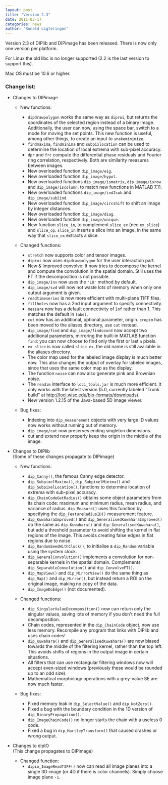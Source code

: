 ```yaml
---
layout: post
title: "Version 2.3"
date: 2011-03-17
categories: news
author: "Ronald Ligteringen"
---
```


Version 2.3 of DIPlib and DIPimage has been released.
There is now only one version per platform.

For Linux the old libc is no longer supported (2.2 is the last version to support this).

Mac OS must be 10.6 or higher.

<h3>Change list:</h3>

- Changes to DIPimage

    - New functions:
        - `dipdrawpolygon` works the same way as `diproi`, but returns the coordinates of the selected region instead of a binary image. Additionally, the user can now, using the space bar, switch to a mode for moving the set points. This new function is useful, among other things, to create an input to `snakeminimize`.
        - `findmaxima`, `findminima` and `subpixlocation` can be used to determine the location of local extrema with sub-pixel accuracy.
        - `dpr` and `frc` compute the differential phase residuals and Fourier ring correlation, respectively. Both are similarity measures between images.
        - New overloaded function `dip_image/eig`.
        - New overloaded function `dip_image/hypot`.
        - New overloaded functions `dip_image/ismatrix`, `dip_image/isrow` and `dip_image/iscolumn`, to match new functions in MATLAB 7.11.
        - New overloaded functions `dip_image/ind2sub` and `dip_image/sub2ind`.
        - New overloaded function `dip_image/circshift` to shift an image by integer distances.
        - New overloaded function `dip_image/diag`.
        - New overloaded function `dip_image/unique`.
        - New function `slice_in`, to complement `slice_ex` (nee `ex_slice`) and `slice_op`. `slice_in` inserts a slice into an image, in the same way that `slice_ex` extracts a slice.

    - Changed functions:
        - `stretch` now supports color and tensor images.
        - `diproi` now uses `dipdrawpolygon` for the user interaction part.
        - New & Improved convolve: It now tries to decompose the kernel and compute the convolution in the spatial domain. Still uses the FT if the decomposition is not possible.
        - `dip_image/inv` now uses the `'LU'` method by default.
        - `dip_image/svd` will now not waste lots of memory when only one output argument is given.
        - `readtimeseries` is now more efficient with multi-plane TIFF files.
        - `fillholes` now has a 2nd input argument to specify connectivity.
        - `measure` now has a default connectivity of `Inf` rather than 1. This matches the default in `label`.
        - `cut` now has an additional, optional parameter, origin. `cropim` has been moved to the aliases directory, use `cut` instead.
        - `dip_image/find` and `dip_image/findcoord` now accept two additional parameters, mirroring the built-in MATLAB function `find`: you can now choose to find only the first or last `n` pixels.
        - `ex_slice` is now called `slice_ex`, the old name is still available in the aliases directory.
        - The color map used for the labeled image display is much better now. This also changes the output of overlay for labeled images, since that uses the same color map as the display.
        - The function `noise` can now also generate pink and Brownian noise.
        - The `readim` interface to `loci_tools.jar` is much more efficient. It only works with the latest version (5.0, currently labeled "Trunk build" at http://loci.wisc.edu/bio-formats/downloads).
        - New version 1.2.15 of the Java-based 5D image viewer.

    - Bug fixes:
        - Indexing into `dip_measurement` objects with very large ID values now works without running out of memory.
        - `dip_image/cat` now preserves ending singleton dimensions.
        - cut and extend now properly keep the origin in the middle of the image.

- Changes to DIPlib  
(Some of these changes propagate to DIPimage)

    - New functions:
        - `dip_Canny()`, the famous Canny edge detector.
        - `dip_SubpixelMaxima()`, `dip_SubpixelMinima()` and `dip_SubpixelLocation()`, functions to determine location of extrema with sub-pixel accuracy.
        - `dip_ChainCodeGetRadius()` obtains some object parameters from its chain code: maximum and minimum radius, mean radius, and variance of radius. `dip_Measure()` uses this function by specifying the `dip_FeatureRadiusID()` measurement feature.
        - `dip_KuwaharaImproved()` and `dip_GeneralisedKuwaharaImproved()` do the same as `dip_Kuwahara()` and `dip_GeneralisedKuwahara()`, but add a threshold parameter to avoid shifting the kernel in flat regions of the image. This avoids creating false edges in flat regions due to noise.
        - `dip_RandomSeedWithClock()`, to initialise a `dip_Random` variable using the system clock.
        - `dip_GeneralConvolution()` implements a convolution for non-separable kernels in the spatial domain. Complements `dip_SeparableConvolution()` and `dip_ConvolveFT()`.
        - `dip_MapView()` and `dip_MirrorView()` do the same thing as `dip_Map()` and `dip_Mirror()`, but instead return a ROI on the original image, making no copy of the data.
        - `dip_ImageDoEdge()` (not documented).

    - Changed functions:
        - `dip_SingularValueDecomposition()` now can return only the singular values, saving lots of memory if you don't need the full decomposition.
        - Chain codes, represented in the `dip_ChainCode` object, now use less memory. Recompile any program that links with DIPlib and uses chain codes!
        - `dip_Kuwahara()` and `dip_GeneralisedKuwahara()` are now biased towards the middle of the filtering kernel, rather than the top left. This avoids shifts of regions in the output image in certain situations.
        - All filters that can use rectangular filtering windows now will accept even-sized windows (previously these would be rounded up to an odd size).
        - Mathematical morphology operations with a grey-value SE are now much faster.

    - Bug fixes:
        - Fixed memory leak in `dip_SelectValue()` and `dip_NotZero()`.
        - Fixed a bug with the boundary condition in the 1D version of `dip_BinaryPropagation()`.
        - `dip_ImageChainCode()` no longer starts the chain with a useless 0 code.
        - Fixed a bug in `dip_HartleyTransform()` that caused crashes or wrong output.

- Changes to dipIO  
(This change propagates to DIPimage)

    - Changed function:
        - `dipio_ImageReadTIFF()` now can read all image planes into a single 3D image (or 4D if there is color channels). Simply choose image plane `-1`.
